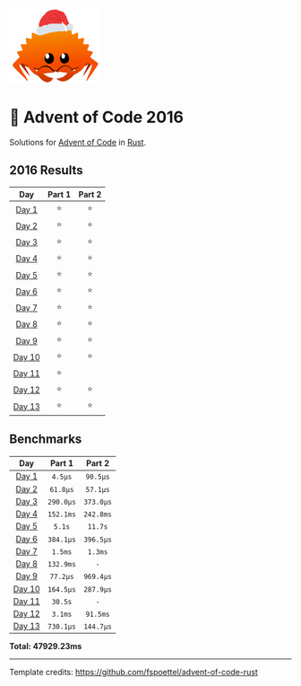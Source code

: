 <img src="./.assets/christmas_ferris.png" width="164">

# 🎄 Advent of Code 2016

Solutions for [Advent of Code](https://adventofcode.com/) in [Rust](https://www.rust-lang.org/).

<!--- advent_readme_stars table --->
## 2016 Results

| Day | Part 1 | Part 2 |
| :---: | :---: | :---: |
| [Day 1](https://adventofcode.com/2016/day/1) | ⭐ | ⭐ |
| [Day 2](https://adventofcode.com/2016/day/2) | ⭐ | ⭐ |
| [Day 3](https://adventofcode.com/2016/day/3) | ⭐ | ⭐ |
| [Day 4](https://adventofcode.com/2016/day/4) | ⭐ | ⭐ |
| [Day 5](https://adventofcode.com/2016/day/5) | ⭐ | ⭐ |
| [Day 6](https://adventofcode.com/2016/day/6) | ⭐ | ⭐ |
| [Day 7](https://adventofcode.com/2016/day/7) | ⭐ | ⭐ |
| [Day 8](https://adventofcode.com/2016/day/8) | ⭐ | ⭐ |
| [Day 9](https://adventofcode.com/2016/day/9) | ⭐ | ⭐ |
| [Day 10](https://adventofcode.com/2016/day/10) | ⭐ | ⭐ |
| [Day 11](https://adventofcode.com/2016/day/11) | ⭐ |   |
| [Day 12](https://adventofcode.com/2016/day/12) | ⭐ | ⭐ |
| [Day 13](https://adventofcode.com/2016/day/13) | ⭐ | ⭐ |
<!--- advent_readme_stars table --->

<!--- benchmarking table --->
## Benchmarks

| Day | Part 1 | Part 2 |
| :---: | :---: | :---:  |
| [Day 1](./src/bin/01.rs) | `4.5µs` | `90.5µs` |
| [Day 2](./src/bin/02.rs) | `61.8µs` | `57.1µs` |
| [Day 3](./src/bin/03.rs) | `290.0µs` | `373.0µs` |
| [Day 4](./src/bin/04.rs) | `152.1ms` | `242.8ms` |
| [Day 5](./src/bin/05.rs) | `5.1s` | `11.7s` |
| [Day 6](./src/bin/06.rs) | `384.1µs` | `396.5µs` |
| [Day 7](./src/bin/07.rs) | `1.5ms` | `1.3ms` |
| [Day 8](./src/bin/08.rs) | `132.9ms` | `-` |
| [Day 9](./src/bin/09.rs) | `77.2µs` | `969.4µs` |
| [Day 10](./src/bin/10.rs) | `164.5µs` | `287.9µs` |
| [Day 11](./src/bin/11.rs) | `30.5s` | `-` |
| [Day 12](./src/bin/12.rs) | `3.1ms` | `91.5ms` |
| [Day 13](./src/bin/13.rs) | `730.1µs` | `144.7µs` |

**Total: 47929.23ms**
<!--- benchmarking table --->

---


Template credits: https://github.com/fspoettel/advent-of-code-rust
